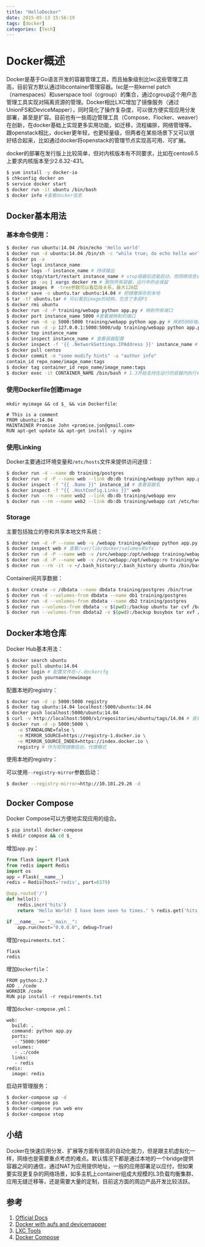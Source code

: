 ```yaml
---
title: "HelloDocker"
date: 2015-05-13 15:56:19
tags: [docker]
categories: [Tech]
---
```


# Docker概述

Docker是基于Go语言开发的容器管理工具，而且抽象级别比lxc这些管理工具高，目前官方默认通过libcontainer管理容器。lxc是一些kernel patch（namespaces）和userspace tool（cgroup）的集合，通过cgroup这个用户态管理工具实现对隔离资源的管理。Docker相比LXC增加了镜像服务（通过UnionFS和DeviceMapper），同时简化了操作复杂度，可以很方便实现应用分发部署，甚至是扩容。目前也有一些周边管理工具（Compose、Flocker、weaver）在创新，在docker基础上实现更多实用功能，如迁移，流程编排，网络管理等。跟openstack相比，docker更年轻，也更轻量级，但两者在某些场景下又可以很好结合起来，比如通过docker将openstack的管理节点实现高可用、可扩展。

docker的部署在发行版上比较简单，但对内核版本有不同要求，比如在centos6.5上要求内核版本至少2.6.32-431。

```bash
$ yum install -y docker-io
$ chkconfig docker on
$ service docker start
$ docker run -it ubuntu /bin/bash
$ docker info #查看docker信息
```

## Docker基本用法

### 基本命令使用：

```bash
$ docker run ubuntu:14.04 /bin/echo 'Hello world'
$ docker run -d ubuntu:14.04 /bin/sh -c "while true; do echo hello world; sleep 1; done" # 后台运行
$ docker ps -a
$ docker logs instance_name
$ docker logs -f instance_name # 持续输出
$ docker stop/start/restart instance_name # stop容器后还能启动，但网络信息会变
$ docker ps -aq | xargs docker rm # 删除所有容器，运行中的会保留
$ docker images ＃ -tree参数可以看层级关系，最大128层
$ docker save -o ubuntu.tar ubuntu:14.04 # 把镜像保存到本地
$ tar -tf ubuntu.tar # 可以看到image的结构，包含了多层FS
$ docker rmi ubuntu
$ docker run -d -P training/webapp python app.py # 映射所有端口
$ docker port instance_name 5000 #查看被映射的端口
$ docker run -d -p 5000:5000 training/webapp python app.py # 映射5000端口
$ docker run -d -p 127.0.0.1:5000:5000/udp training/webapp python app.py # 映射本机UDP端口
$ docker top instance_name
$ docker inspect instance_name # 查看容器配置
$ docker inspect -f '{{ .NetworkSettings.IPAddress }}' instance_name # 查看具体的配置信息，如IP
$ docker pull centos
$ docker commit -m "some modify hints" -a "author info" 
contain_id repo_name/image_name:tags
$ docker tag container_id repo_name/image_name:tags
$ docker exec -it CONTAINER_NAME /bin/bash # 1.3开始支持在运行的容器内执行命令
```

### 使用Dockerfile创建image

`mkdir myimage && cd $_ && vim Dockerfile`:

```
# This is a comment
FROM ubuntu:14.04
MAINTAINER Promise John <promise.jon@gmail.com>
RUN apt-get update && apt-get install -y nginx
```

### 使用Linking

Docker主要通过环境变量和`/etc/hosts`文件来提供访问途径：

```bash
$ docker run -d --name db training/postgres
$ docker run -d -P --name web --link db:db training/webapp python app.py
$ docker inspect -f "{{ .Name }}" instance_id # 查看容器名
$ docker inspect -f "{{ .HostConfig.Links }}" web
$ docker run --rm --name web2 --link db:db training/webapp env
$ docker run --rm --name web2 --link db:db training/webapp cat /etc/hosts
```

### Storage
主要包括独立的卷和共享本地文件系统：

```bash
$ docker run -d -P --name web -v /webapp training/webapp python app.py # volumn不会随容器消失，作为数据独立存在
$ docker inspect web # 查看/var/lib/docker/volumes和vfs
$ docker run -d -P --name web -v /src/webapp:/opt/webapp training/webapp python app.py # 挂载
$ docker run -d -P --name web -v /src/webapp:/opt/webapp:ro training/webapp python app.py # 只读挂载
$ docker run --rm -it -v ~/.bash_history:/.bash_history ubuntu /bin/bash # 只挂载某个文件
```

Container间共享数据：

```bash
$ docker create -v /dbdata --name dbdata training/postgres /bin/true
$ docker run -d --volumes-from dbdata --name db1 training/postgres
$ docker run -d --volumes-from dbdata --name db2 training/postgres
$ docker run --volumes-from dbdata -v $(pwd):/backup ubuntu tar cvf /backup/backup.tar /dbdata # 备份容器数据
$ docker run --volumes-from dbdata2 -v $(pwd):/backup busybox tar xvf /backup/backup.tar # 恢复数据
```


## Docker本地仓库

Docker Hub基本用法：

```bash
$ docker search ubuntu
$ docker pull ubuntu:14.04
$ docker login # 配置文件在~/.dockercfg
$ docker push yourname/newimage
```

配置本地的registry：

```bash
$ docker run -d -p 5000:5000 registry
$ docker tag ubuntu:14.04 localhost:5000/ubuntu:14.04
$ docker push localhost:5000/ubuntu:14.04
$ curl -v http://localhost:5000/v1/repositories/ubuntu/tags/14.04 # 查看image id
$ docker run -d -p 5000:5000 \
    -e STANDALONE=false \
    -e MIRROR_SOURCE=https://registry-1.docker.io \
    -e MIRROR_SOURCE_INDEX=https://index.docker.io \
    registry # 作为官网镜像启动，代理模式
```

使用本地的registry：

可以使用`--registry-mirror`参数启动：

```bash
$ docker --registry-mirror=http://10.101.29.26 -d
```

## Docker Compose

Docker Compose可以方便地实现应用的组合。

```bash
$ pip install docker-compose
$ mkdir compose && cd $_
```

增加`app.py`：

```python
from flask import Flask
from redis import Redis
import os
app = Flask(__name__)
redis = Redis(host='redis', port=6379)

@app.route('/')
def hello():
    redis.incr('hits')
    return 'Hello World! I have been seen %s times.' % redis.get('hits')

if __name__ == "__main__":
    app.run(host="0.0.0.0", debug=True)
```

增加`requirements.txt`：

```
flask
redis
```

增加`Dockerfile`：

```
FROM python:2.7
ADD . /code
WORKDIR /code
RUN pip install -r requirements.txt
```

增加`docker-compose.yml`：

```
web:
  build: .
  command: python app.py
  ports:
   - "5000:5000"
  volumes:
   - .:/code
  links:
   - redis
redis:
  image: redis
```

启动并管理服务：

```bash
$ docker-compose up -d
$ docker-compose ps
$ docker-compose run web env
$ docker-compose stop
```


## 小结

Docker在快速应用分发、扩展等方面有很高的自动化能力，但是跟主机虚拟化一样，网络也是需要重点考虑的难点。默认情况下都是通过本地的一个bridge提供容器之间的通信，通过NAT为应用提供地址，一般的应用部署足以应付，但如果要实现更复杂的网络场景，如多主机上container组成大规模的L3负载均衡集群、应用无缝迁移等，还是需要大量的定制，目前这方面的周边产品开发比较活跃。


## 参考
1. [Official Docs][docker0]
2. [Docker with aufs and devicemapper][docker1]
3. [LXC Tools][docker2]
4. [Docker Compose][docker3]


[docker0]:https://docs.docker.com "Official Docs"
[docker1]:http://www.infoq.com/cn/articles/analysis-of-docker-file-system-aufs-and-devicemapper "Docker fs with aufs and devicemapper"
[docker2]:http://www.ibm.com/developerworks/cn/linux/l-lxc-containers/ "LXC TOOL"
[docker3]:https://docs.docker.com/compose "Docker Compose"